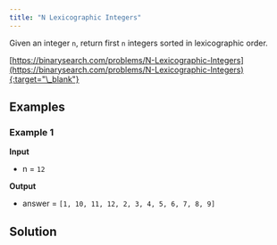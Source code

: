 ```yaml
---
title: "N Lexicographic Integers"
---
```


Given an integer `n`, return first `n` integers sorted in lexicographic order.

[https://binarysearch.com/problems/N-Lexicographic-Integers](https://binarysearch.com/problems/N-Lexicographic-Integers){:target="\_blank"}

## Examples

### Example 1

**Input**

- n = `12`

**Output**

- answer = `[1, 10, 11, 12, 2, 3, 4, 5, 6, 7, 8, 9]`

## Solution

<script src="https://gist.github.com/yaeba/16da7be5123724fcf6eccc25581cef5a.js?file=N-Lexicographic-Integers.py"></script>
